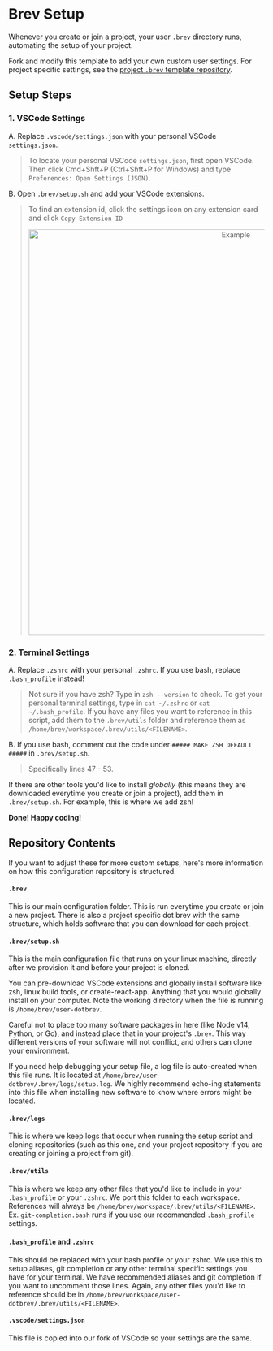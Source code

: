# Brev Setup

Whenever you create or join a project, your user `.brev` directory runs, automating the setup of your project.

Fork and modify this template to add your own custom user settings. For project specific settings, see the [project `.brev` template repository](https://github.com/brevdev/default-project-dotbrev).

## Setup Steps

### 1. VSCode Settings
A. Replace `.vscode/settings.json` with your personal VSCode `settings.json`.
>To locate your personal VSCode `settings.json`, first open VSCode. Then click Cmd+Shft+P (Ctrl+Shft+P for Windows) and type `Preferences: Open Settings (JSON)`.

B. Open `.brev/setup.sh` and add your VSCode extensions.
>To find an extension id, click the settings icon on any extension card and click `Copy Extension ID`
><div style="text-align:center">
>  <img src="https://i.ibb.co/JkNsbkR/Screen-Shot-2021-08-01-at-6-36-57-PM.jpg" width="800" title="Example">
></div>

### 2. Terminal Settings

A. Replace `.zshrc` with your personal `.zshrc`. If you use bash, replace `.bash_profile` instead!
>Not sure if you have zsh? Type in `zsh --version` to check. To get your personal terminal settings, type in `cat ~/.zshrc` or `cat ~/.bash_profile`. If you have any files you want to reference in this script, add them to the `.brev/utils` folder and reference them as `/home/brev/workspace/.brev/utils/<FILENAME>`.

B. If you use bash, comment out the code under `##### MAKE ZSH DEFAULT #####` in `.brev/setup.sh`.
> Specifically lines 47 - 53.

If there are other tools you'd like to install *globally* (this means they are downloaded everytime you create or join a project), add them in `.brev/setup.sh`. For example, this is where we add zsh!

**Done! Happy coding!**

## Repository Contents

If you want to adjust these for more custom setups, here's more information on how this configuration repository is structured.

#### `.brev`
This is our main configuration folder. This is run everytime you create or join a new project. There is also a project specific dot brev with the same structure, which holds software that you can download for each project.

#### `.brev/setup.sh`
This is the main configuration file that runs on your linux machine, directly after we provision it and before your project is cloned.

You can pre-download VSCode extensions and globally install software like zsh, linux build tools, or create-react-app. Anything that you would globally install on your computer. Note the working directory when the file is running is `/home/brev/user-dotbrev`.

Careful not to place too many software packages in here (like Node v14, Python, or Go), and instead place that in your project's `.brev`. This way different versions of your software will not conflict, and others can clone your environment.

If you need help debugging your setup file, a log file is auto-created when this file runs. It is located at `/home/brev/user-dotbrev/.brev/logs/setup.log`. We highly recommend echo-ing statements into this file when installing new software to know where errors might be located.

#### `.brev/logs`
This is where we keep logs that occur when running the setup script and cloning repositories (such as this one, and your project repository if you are creating or joining a project from git).

#### `.brev/utils`
This is where we keep any other files that you'd like to include in your `.bash_profile` or your `.zshrc`. We port this folder to each workspace. References will always be `/home/brev/workspace/.brev/utils/<FILENAME>`. Ex. `git-completion.bash` runs if you use our recommended `.bash_profile` settings.

#### `.bash_profile` and `.zshrc`
This should be replaced with your bash profile or your zshrc. We use this to setup aliases, git completion or any other terminal specific settings you have for your terminal.
We have recommended aliases and git completion if you want to uncomment those lines. Again, any other files you'd like to reference should be in `/home/brev/workspace/user-dotbrev/.brev/utils/<FILENAME>`.

#### `.vscode/settings.json`
This file is copied into our fork of VSCode so your settings are the same.
